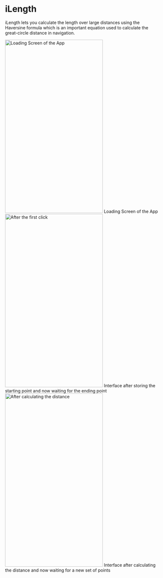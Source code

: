 # iLength

iLength lets you calculate the length over large distances using the Haversine formula which is an important equation used to calculate the great-circle distance in navigation.

<img src="https://user-images.githubusercontent.com/22761765/27013820-6177e936-4efc-11e7-8314-54dd65267b55.png" alt="Loading Screen of the App" height="568" width="320">
Loading Screen of the App



<img src = "https://user-images.githubusercontent.com/22761765/27013823-63c12c3e-4efc-11e7-9ae3-d6a7941c93fe.png" alt ="After the first click" height = "568" width = "320">
Interface after storing the starting point and now waiting for the ending point



<img src = "https://user-images.githubusercontent.com/22761765/27013822-62b18b86-4efc-11e7-92fa-f3aa0690f662.png" alt = "After calculating the distance" height = "568" width = "320">
Interface after calculating the distance and now waiting for a new set of points





